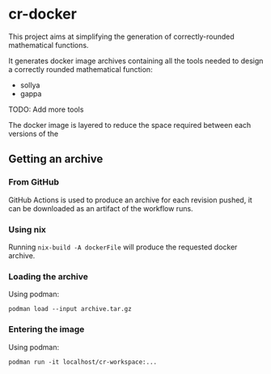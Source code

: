 cr-docker
=========

This project aims at simplifying the generation of correctly-rounded mathematical functions.

It generates docker image archives containing all the tools needed to design a correctly rounded mathematical function:

- sollya
- gappa

TODO: Add more tools

The docker image is layered to reduce the space required between each versions of the 

## Getting an archive

### From GitHub

GitHub Actions is used to produce an archive for each revision pushed, it can be downloaded as an artifact of the workflow runs.

### Using nix

Running `nix-build -A dockerFile` will produce the requested docker archive.

### Loading the archive

Using podman:

```
podman load --input archive.tar.gz
```

### Entering the image

Using podman:

```
podman run -it localhost/cr-workspace:...
```

